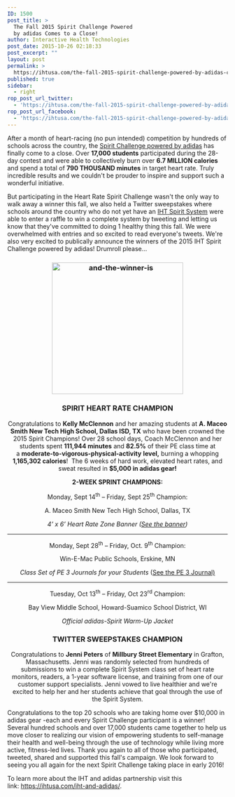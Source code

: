 ```yaml
---
ID: 1500
post_title: >
  The Fall 2015 Spirit Challenge Powered
  by adidas Comes to a Close!
author: Interactive Health Technologies
post_date: 2015-10-26 02:18:33
post_excerpt: ""
layout: post
permalink: >
  https://ihtusa.com/the-fall-2015-spirit-challenge-powered-by-adidas-comes-to-a-close/
published: true
sidebar:
  - right
rop_post_url_twitter:
  - 'https://ihtusa.com/the-fall-2015-spirit-challenge-powered-by-adidas-comes-to-a-close/?utm_source=ReviveOldPost&utm_medium=social&utm_campaign=ReviveOldPost'
rop_post_url_facebook:
  - 'https://ihtusa.com/the-fall-2015-spirit-challenge-powered-by-adidas-comes-to-a-close/?utm_source=ReviveOldPost&utm_medium=social&utm_campaign=ReviveOldPost'
---
```

After a month of heart-racing (no pun intended) competition by hundreds of schools across the country, the <a href="https://ihtusa.com/adidas-spirit-challenge/" target="_blank">Spirit Challenge powered by adidas</a> has finally come to a close. Over <strong>17,000 students</strong> participated during the 28-day contest and were able to collectively burn over <strong>6.7 MILLION calories</strong> and spend a total of <strong>790 THOUSAND minutes</strong> in target heart rate. Truly incredible results and we couldn't be prouder to inspire and support such a wonderful initiative.

But participating in the Heart Rate Spirit Challenge wasn't the only way to walk away a winner this fall, we also held a Twitter sweepstakes where schools around the country who do not yet have an <a href="https://ihtusa.com/spirit-system/" target="_blank">IHT Spirit System</a> were able to enter a raffle to win a complete system by tweeting and letting us know that they've committed to doing 1 healthy thing this fall. We were overwhelmed with entries and so excited to read everyone's tweets. We're also very excited to publically announce the winners of the 2015 IHT Spirit Challenge powered by adidas! Drumroll please...

<!--more-->
<h3 style="text-align: center;"><img class="aligncenter wp-image-1503 size-medium" src="https://ihtusa.com/wp-content/uploads/2015/10/and-the-winner-is-300x300.jpg" alt="and-the-winner-is" width="300" height="300" /></h3>
<h3 style="text-align: center;"><strong>SPIRIT HEART RATE CHAMPION</strong></h3>
<p style="text-align: center;">Congratulations to <strong>Kelly McClennon</strong> and her amazing students at <strong>A. Maceo Smith New Tech High School, Dallas ISD, TX</strong> who have been crowned the 2015 Spirit Champions! Over 28 school days, Coach McClennon and her students spent <strong>111,944 minutes</strong> and <strong>82.5%</strong> of their PE class time at a <strong>moderate-to-vigorous-physical-activity</strong> <strong>level,</strong> burning a whopping <strong>1,165,302 calories</strong>!  The 6 weeks of hard work, elevated heart rates, and sweat resulted in <strong>$5,000 in adidas gear!</strong></p>
<p style="text-align: center;"><strong>2-WEEK SPRINT CHAMPIONS:</strong></p>
<p style="text-align: center;">Monday, Sept 14<sup>th</sup> – Friday, Sept 25<sup>th</sup> Champion:</p>
<p style="text-align: center;">A. Maceo Smith New Tech High School, Dallas, TX</p>
<p style="text-align: center;"><em>4’ x 6’ Heart Rate Zone Banner (<a href="https://ihtusa.com/wp-content/uploads/2015/08/Spirit-ZONING-Chart_Final.jpg" data-slb-active="1" data-slb-asset="2082686706" data-slb-internal="0" data-slb-group="972">See the banner</a>)</em></p>


<hr />
<p style="text-align: center;">Monday, Sept 28<sup>th</sup> – Friday, Oct. 9<sup>th</sup> Champion:</p>
<p style="text-align: center;">Win-E-Mac Public Schools, Erskine, MN</p>
<p style="text-align: center;"><em>Class Set of PE 3 Journals for your Students</em> (<a href="https://ihtusa.com/wp-content/uploads/2015/08/PE-3-Journal-Excerpt.pdf" target="_blank">See the PE 3 Journal)</a></p>


<hr />
<p style="text-align: center;">Tuesday, Oct 13<sup>th</sup> – Friday, Oct 23<sup>rd</sup> Champion:</p>
<p style="text-align: center;">Bay View Middle School, Howard-Suamico School District, WI</p>
<p style="text-align: center;"><em>Official adidas-Spirit Warm-Up Jacket</em></p>

<h3 style="text-align: center;"><strong>TWITTER SWEEPSTAKES CHAMPION</strong></h3>
<p style="text-align: center;">Congratulations to <strong>Jenni Peters</strong> of <strong>Millbury Street Elementary</strong> in Grafton, Massachusetts. Jenni was randomly selected from hundreds of submissions to win a complete Spirit System class set of heart rate monitors, readers, a 1-year software license, and training from one of our customer support specialists. Jenni vowed to live healthier and we're excited to help her and her students achieve that goal through the use of the Spirit System.</p>
<p style="text-align: left;">Congratulations to the top 20 schools who are taking home over $10,000 in adidas gear -each and every Spirit Challenge participant is a winner! Several hundred schools and over 17,000 students came together to help us move closer to realizing our vision of empowering students to self-manage their health and well-being through the use of technology while living more active, fitness-led lives. Thank you again to all of those who participated, tweeted, shared and supported this fall's campaign. We look forward to seeing you all again for the next Spirit Challenge taking place in early 2016!</p>
<p style="text-align: left;">To learn more about the IHT and adidas partnership visit this link: <a href="https://ihtusa.com/iht-and-adidas/" target="_blank">https://ihtusa.com/iht-and-adidas/</a>.</p>